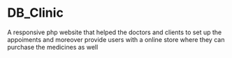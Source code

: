 # DB_Clinic
A responsive php website that helped the doctors and clients to set up the appoiments and moreover provide users with a online store where they can purchase the medicines as well

